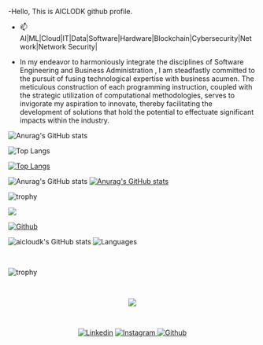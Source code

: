 -Hello,
This is AICLODK github profile.

- 📫 AI|ML|Cloud|IT|Data|Software|Hardware|Blockchain|Cybersecurity|Network|Network Security|

- In my endeavor to harmoniously integrate the disciplines of Software Engineering and Business Administration , I am steadfastly committed to the pursuit of fusing technological expertise with business acumen. The meticulous construction of each programming instruction, coupled with the strategic utilization of computational methodologies, serves to invigorate my aspiration to innovate, thereby facilitating the development of solutions that hold the potential to effectuate significant impacts within the industry.

![Anurag's GitHub stats](https://github-readme-stats.vercel.app/api?username=aicloudk&show_icons=true&theme=radical)

![Top Langs](https://github-readme-stats.vercel.app/api/top-langs/?username=aicloudk&layout=compact)

[![Top Langs](https://github-readme-stats.vercel.app/api/top-langs/?username=aicloudk&layout=pie)](https://github.com/aicloudk/github-readme-stats)

![Anurag's GitHub stats](https://github-readme-stats.vercel.app/api?username=aicloudk&show=reviews,discussions_started,discussions_answered,prs_merged,prs_merged_percentage)
[![Anurag's GitHub stats](https://github-readme-stats.vercel.app/api?username=aicloudk)](https://github.com/aicloudk/github-readme-stats)

![trophy](https://github-profile-trophy.vercel.app/?username=aicloudk&theme=onedark&column=-1)

<img src="https://github-profile-summary-cards.vercel.app/api/cards/profile-details?username=aicloudk&theme=transparent" /> </p>

<a href="https://github.com/aicloudk"><img alt="Github" title="aicloudk Github" src="https://img.shields.io/badge/github-133563.svg?style=for-the-badge&logo=github&logoColor=white"></a> </p>








![aicloudk's GitHub stats](https://github-readme-stats.vercel.app/api?username=aicloudk&count_private=true&show_icons=true&theme=transparent&hide_border=true&number_format=long) ![Languages](https://github-readme-stats.vercel.app/api/top-langs/?username=hawshemi&theme=transparent&hide_border=true&layout=compact)

<br>

![trophy](https://github-profile-trophy.vercel.app/?username=aicloudk&theme=onedark&column=-1)

<br>

<p align="center">
  <img src="https://github-profile-summary-cards.vercel.app/api/cards/profile-details?username=aicloudk&theme=transparent" />
</p>

<br>

<p align="center">
  <a href="https://linkedin.com/in/aicloudk"><img alt="Linkedin" title="aicloudk Linkedin" src="https://img.shields.io/badge/LinkedIn-133563?style=for-the-badge&logo=linkedin&logoColor=white"></a>
  <a href="https://instagram.com/aicloudk"><img alt="Instagram" title="aicloudk Instagram" src="https://img.shields.io/badge/Instagram-133563?style=for-the-badge&logo=instagram&logoColor=white">
  </a>
  <a href="https://github.com/aicloudk"><img alt="Github" title="aicloudk Github" src="https://img.shields.io/badge/github-133563.svg?style=for-the-badge&logo=github&logoColor=white"></a>
</p>

<br>
